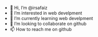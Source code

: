 - 👋 Hi, I’m @irsafaiz
- 👀 I’m interested in web develpment
- 🌱 I’m currently learning web develpment
- 💞️ I’m looking to collaborate on github
- 📫 How to reach me on github

<!---
irsafaiz/irsafaiz is a ✨ special ✨ repository because its `README.md` (this file) appears on your GitHub profile.
You can click the Preview link to take a look at your changes.
--->
